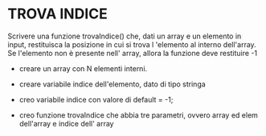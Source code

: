 # TROVA INDICE

Scrivere una funzione trovaIndice() che, dati un array e un elemento in input, restituisca la posizione in cui si trova l 'elemento al interno dell'array.
Se l'elemento non è presente nell' array, allora la funzione deve restituire -1

- creare un array con N elementi interni.
- creare variabile indice dell'elemento, dato di tipo stringa
- creo variabile indice con valore di default = -1;

- creo funzione trovaIndice che abbia tre parametri, ovvero array ed elem dell'array e indice dell' array 
